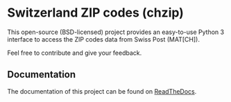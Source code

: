 Switzerland ZIP codes (chzip)
=============================

This open-source (BSD-licensed) project provides an easy-to-use Python 3
interface to access the ZIP codes data from Swiss Post (MAT[CH]).

Feel free to contribute and give your feedback.

Documentation
-------------
The documentation of this project can be found on 
[ReadTheDocs](http://chzip.readthedocs.org/).
